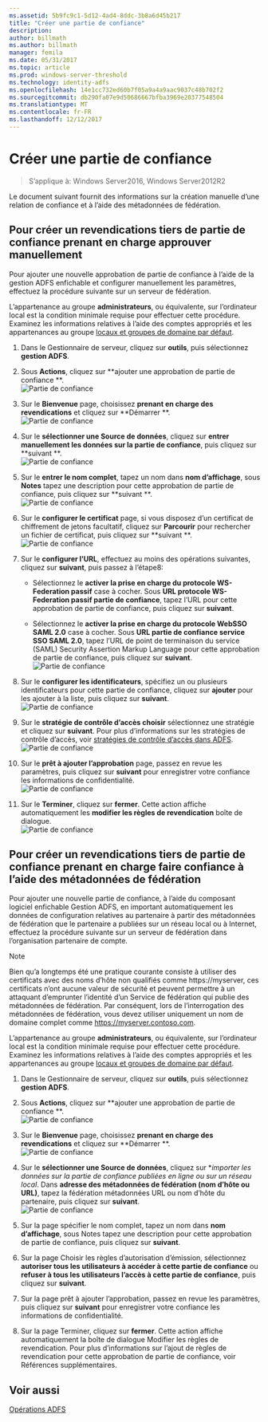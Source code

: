 ```yaml
---
ms.assetid: 5b9fc9c1-5d12-4ad4-8ddc-3b8a6d45b217
title: "Créer une partie de confiance"
description: 
author: billmath
ms.author: billmath
manager: femila
ms.date: 05/31/2017
ms.topic: article
ms.prod: windows-server-threshold
ms.technology: identity-adfs
ms.openlocfilehash: 14e1cc732ed60b7f05a9a4a9aac9037c48b702f2
ms.sourcegitcommit: db290fa07e9d50686667bfba3969e20377548504
ms.translationtype: MT
ms.contentlocale: fr-FR
ms.lasthandoff: 12/12/2017
---
```

# <a name="create-a-relying-party-trust"></a>Créer une partie de confiance

>S’applique à: Windows Server2016, Windows Server2012R2

Le document suivant fournit des informations sur la création manuelle d’une relation de confiance et à l’aide des métadonnées de fédération.
  
## <a name="to-create-a-claims-aware-relying-party-trust-manually"></a>Pour créer un revendications tiers de partie de confiance prenant en charge approuver manuellement 

Pour ajouter une nouvelle approbation de partie de confiance à l’aide de la gestion ADFS enfichable et configurer manuellement les paramètres, effectuez la procédure suivante sur un serveur de fédération.  

L’appartenance au groupe **administrateurs**, ou équivalente, sur l’ordinateur local est la condition minimale requise pour effectuer cette procédure.  Examinez les informations relatives à l’aide des comptes appropriés et les appartenances au groupe [locaux et groupes de domaine par défaut](https://go.microsoft.com/fwlink/?LinkId=83477).
  
1. Dans le Gestionnaire de serveur, cliquez sur **outils**, puis sélectionnez **gestion ADFS**.  
  
2.  Sous **Actions**, cliquez sur **ajouter une approbation de partie de confiance **.  
![Partie de confiance](media/Create-a-Relying-Party-Trust/addtrust1.PNG)   

3.  Sur le **Bienvenue** page, choisissez **prenant en charge des revendications** et cliquez sur **Démarrer **.  
![Partie de confiance](media/Create-a-Relying-Party-Trust/addtrust2.PNG) 
  
4.  Sur le **sélectionner une Source de données**, cliquez sur **entrer manuellement les données sur la partie de confiance**, puis cliquez sur **suivant **.  
![Partie de confiance](media/Create-a-Relying-Party-Trust/addtrust3.PNG) 
  
5.  Sur le **entrer le nom complet**, tapez un nom dans **nom d’affichage**, sous **Notes** tapez une description pour cette approbation de partie de confiance, puis cliquez sur **suivant **.  
![Partie de confiance](media/Create-a-Relying-Party-Trust/addtrust4.PNG) 

6. Sur le **configurer le certificat** page, si vous disposez d’un certificat de chiffrement de jetons facultatif, cliquez sur **Parcourir** pour rechercher un fichier de certificat, puis cliquez sur **suivant **.  
![Partie de confiance](media/Create-a-Relying-Party-Trust/addtrust5.PNG) 

7.  Sur le **configurer l’URL**, effectuez au moins des opérations suivantes, cliquez sur **suivant**, puis passez à l’étape8:  
  
    -   Sélectionnez le **activer la prise en charge du protocole WS-Federation passif** case à cocher. Sous **URL protocole WS-Federation passif partie de confiance**, tapez l’URL pour cette approbation de partie de confiance, puis cliquez sur **suivant**.  
  
    -   Sélectionnez le **activer la prise en charge du protocole WebSSO SAML 2.0** case à cocher. Sous **URL partie de confiance service SSO SAML 2.0**, tapez l’URL de point de terminaison du service \(SAML\) Security Assertion Markup Language pour cette approbation de partie de confiance, puis cliquez sur **suivant**.  
![Partie de confiance](media/Create-a-Relying-Party-Trust/addtrust6.PNG)   

8. Sur le **configurer les identificateurs**, spécifiez un ou plusieurs identificateurs pour cette partie de confiance, cliquez sur **ajouter** pour les ajouter à la liste, puis cliquez sur **suivant**.  
![Partie de confiance](media/Create-a-Relying-Party-Trust/addtrust8.PNG)
  
9.  Sur le **stratégie de contrôle d’accès choisir** sélectionnez une stratégie et cliquez sur **suivant**.  Pour plus d’informations sur les stratégies de contrôle d’accès, voir [stratégies de contrôle d’accès dans ADFS](Access-Control-Policies-in-AD-FS.md). 
![Partie de confiance](media/Create-a-Relying-Party-Trust/addtrust9.PNG)

10. Sur le **prêt à ajouter l’approbation** page, passez en revue les paramètres, puis cliquez sur **suivant** pour enregistrer votre confiance les informations de confidentialité.  
   ![Partie de confiance](media/Create-a-Relying-Party-Trust/addtrust10.PNG) 
11. Sur le **Terminer**, cliquez sur **fermer**. Cette action affiche automatiquement les **modifier les règles de revendication** boîte de dialogue.  
![Partie de confiance](media/Create-a-Relying-Party-Trust/addtrust11.PNG) 

## <a name="to-create-a-claims-aware-relying-party-trust-using-federation-metadata"></a>Pour créer un revendications tiers de partie de confiance prenant en charge faire confiance à l’aide des métadonnées de fédération

Pour ajouter une nouvelle partie de confiance, à l’aide du composant logiciel enfichable Gestion ADFS, en important automatiquement les données de configuration relatives au partenaire à partir des métadonnées de fédération que le partenaire a publiées sur un réseau local ou à Internet, effectuez la procédure suivante sur un serveur de fédération dans l’organisation partenaire de compte.

>[!NOTE]
>Bien qu’a longtemps été une pratique courante consiste à utiliser des certificats avec des noms d’hôte non qualifiés comme https://myserver, ces certificats n’ont aucune valeur de sécurité et peuvent permettre à un attaquant d’emprunter l’identité d’un Service de fédération qui publie des métadonnées de fédération. Par conséquent, lors de l’interrogation des métadonnées de fédération, vous devez utiliser uniquement un nom de domaine complet comme https://myserver.contoso.com.

L’appartenance au groupe **administrateurs**, ou équivalente, sur l’ordinateur local est la condition minimale requise pour effectuer cette procédure.  Examinez les informations relatives à l’aide des comptes appropriés et les appartenances au groupe [locaux et groupes de domaine par défaut](https://go.microsoft.com/fwlink/?LinkId=83477).


1. Dans le Gestionnaire de serveur, cliquez sur **outils**, puis sélectionnez **gestion ADFS**.  
  
2.  Sous **Actions**, cliquez sur **ajouter une approbation de partie de confiance **.  
![Partie de confiance](media/Create-a-Relying-Party-Trust/addtrust1.PNG)   

3.  Sur le **Bienvenue** page, choisissez **prenant en charge des revendications** et cliquez sur **Démarrer **.  
![Partie de confiance](media/Create-a-Relying-Party-Trust/addtrust2.PNG) 
  
4.  Sur le **sélectionner une Source de données**, cliquez sur **importer les données sur la partie de confiance publiées en ligne ou sur un réseau local*. Dans **adresse des métadonnées de fédération (nom d’hôte ou URL)**, tapez la fédération métadonnées URL ou nom d’hôte du partenaire, puis cliquez sur **suivant**.  
![Partie de confiance](media/Create-a-Relying-Party-Trust/addtrust12.PNG) 

5.  Sur la page spécifier le nom complet, tapez un nom dans **nom d’affichage**, sous Notes tapez une description pour cette approbation de partie de confiance, puis cliquez sur **suivant**.

6.  Sur la page Choisir les règles d’autorisation d’émission, sélectionnez **autoriser tous les utilisateurs à accéder à cette partie de confiance** ou **refuser à tous les utilisateurs l’accès à cette partie de confiance**, puis cliquez sur **suivant**.

7.  Sur la page prêt à ajouter l’approbation, passez en revue les paramètres, puis cliquez sur **suivant** pour enregistrer votre confiance les informations de confidentialité.

8.  Sur la page Terminer, cliquez sur **fermer**. Cette action affiche automatiquement la boîte de dialogue Modifier les règles de revendication. Pour plus d’informations sur l’ajout de règles de revendication pour cette approbation de partie de confiance, voir Références supplémentaires.




## <a name="see-also"></a>Voir aussi  
[Opérations ADFS](../../ad-fs/AD-FS-2016-Operations.md) 
